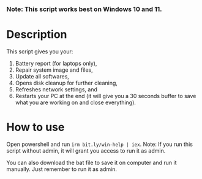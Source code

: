 ### Note: This script works best on Windows 10 and 11.

# Description

This script gives you your:
1. Battery report (for laptops only),
2. Repair system image and files,
3. Update all softwares,
4. Opens disk cleanup for further cleaning,
5. Refreshes network settings, and
6. Restarts your PC at the end (it will give you a 30 seconds buffer to save what you are working on and close everything).

# How to use

Open powershell and run ```irm bit.ly/win-help | iex```.
Note: If you run this script without admin, it will grant you access to run it as admin.

You can also download the bat file to save it on computer and run it manually. Just remember to run it as admin.
